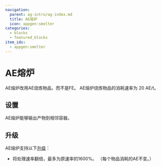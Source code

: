 ```yaml
---
navigation:
  parent: ag-intro/ag-index.md
  title: AE熔炉
  icon: appgen:smelter
categories:
  - blocks
  - featured_blocks
item_ids:
  - appgen:smelter
---
```


# AE熔炉

<BlockImage id="appgen:smelter" scale="8" p:working="true"/>

AE熔炉改用AE烧炼物品，而不是FE。
AE熔炉烧炼物品的消耗速率为 20 AE/t。

## 设置

AE熔炉能够输出产物到相邻容器。

## 升级

AE熔炉支持以下[升级](ae2:items-blocks-machines/upgrade_cards.md)：

-   <ItemLink id="ae2:speed_card" /> 将处理速率翻倍，最多为原速率的1600%。
（每个物品消耗的AE不变。）